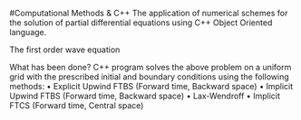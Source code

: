 #Computational Methods & C++
The application of numerical schemes for the solution of partial differential equations using C++ Object Oriented language.

The first order wave equation

What has been done?
C++ program solves the above problem on a uniform grid with the prescribed initial and boundary conditions using the following methods: • Explicit Upwind FTBS (Forward time, Backward space) • Implicit Upwind FTBS (Forward time, Backward space) • Lax-Wendroff • Implicit FTCS (Forward time, Central space)
